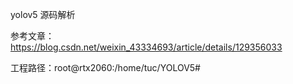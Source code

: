 







yolov5 源码解析

参考文章：https://blog.csdn.net/weixin_43334693/article/details/129356033

工程路径：root@rtx2060:/home/tuc/YOLOV5#




